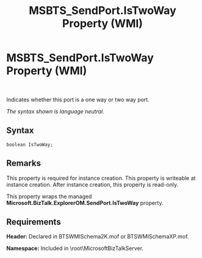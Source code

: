 ﻿---
title: MSBTS_SendPort.IsTwoWay Property (WMI)
TOCTitle: MSBTS_SendPort.IsTwoWay Property (WMI)
ms:assetid: 9e7b8ddc-30e6-46ed-91e8-a3a8cdfd8304
ms:mtpsurl: https://msdn.microsoft.com/en-us/library/Aa577614(v=BTS.80)
ms:contentKeyID: 51530063
ms.date: 08/30/2017
mtps_version: v=BTS.80
---

# MSBTS\_SendPort.IsTwoWay Property (WMI)

 

Indicates whether this port is a one way or two way port.

*The syntax shown is language neutral.*

## Syntax

``` 
boolean IsTwoWay;  
```

## Remarks

This property is required for instance creation. This property is writeable at instance creation. After instance creation, this property is read-only.

This property wraps the managed **Microsoft.BizTalk.ExplorerOM.SendPort.IsTwoWay** property.

## Requirements

**Header:** Declared in BTSWMISchema2K.mof or BTSWMISchemaXP.mof.

**Namespace:** Included in \\root\\MicrosoftBizTalkServer.

